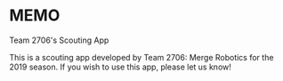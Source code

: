 # MEMO
Team 2706's Scouting App

This is a scouting app developed by Team 2706: Merge Robotics for the 2019 season.
If you wish to use this app, please let us know!
